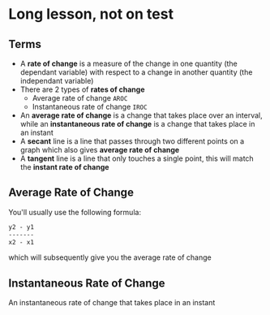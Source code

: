 # Long lesson, not on test
## Terms
- A **rate of change** is a measure of the change in one quantity (the dependant variable) with respect to a change in another quantity (the independant variable)
- There are 2 types of **rates of change**
	- Average rate of change `AROC`
	- Instantaneous rate of change `IROC`
- An **average rate of change** is a change that takes place over an interval, while an **instantaneous rate of change** is a change that takes place in an instant
- A **secant** line is a line that passes through two different points on a graph which also gives **average rate of change**
- A **tangent** line is a line that only touches a single point, this will match the **instant rate of change**

## Average Rate of Change
You'll usually use the following formula:
```md
y2 - y1
-------
x2 - x1
```
which will subsequently give you the average rate of change

## Instantaneous Rate of Change
An instantaneous rate of change that takes place in an instant
